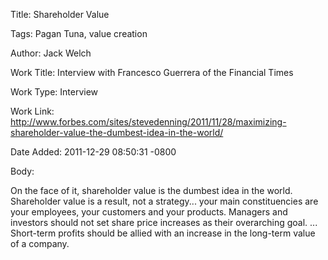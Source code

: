 Title:  Shareholder Value

Tags:   Pagan Tuna, value creation

Author: Jack Welch

Work Title: Interview with Francesco Guerrera of the Financial Times

Work Type: Interview

Work Link: http://www.forbes.com/sites/stevedenning/2011/11/28/maximizing-shareholder-value-the-dumbest-idea-in-the-world/

Date Added: 2011-12-29 08:50:31 -0800

Body: 

On the face of it, shareholder value is the dumbest idea in the world. Shareholder value is a result, not a strategy... your main constituencies are your employees, your customers and your products. Managers and investors should not set share price increases as their overarching goal. ... Short-term profits should be allied with an increase in the long-term value of a company. 

